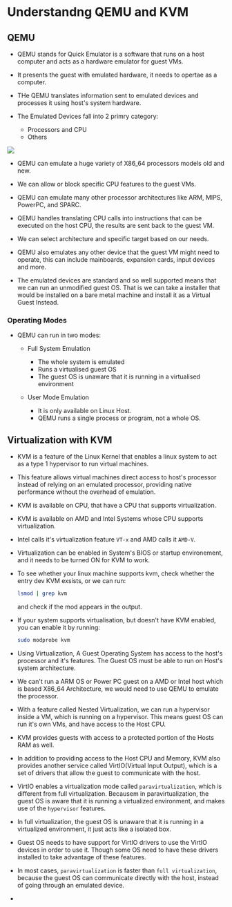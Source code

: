 # Understandng QEMU and KVM

## QEMU

- QEMU stands for Quick Emulator is a software that runs on a host computer and acts as a hardware emulator for guest VMs.
- It presents the guest with emulated hardware, it needs to opertae as a computer.
- THe QEMU translates information sent to emulated devices and processes it using host's system hardware.

- The Emulated Devices fall into 2 primry category:
  - Processors and CPU
  - Others

![](./imgs/Screenshot%202024-08-09%20at%202.24.01 PM.png)

- QEMU can emulate a huge variety of X86_64 processors models old and new.
- We can allow or block specific CPU features to the guest VMs.
- QEMU can emulate many other processor architectures like ARM, MIPS, PowerPC, and SPARC.

- QEMU handles translating CPU calls into instructions that can be executed on the host CPU, the results are sent back to the guest VM.
- We can select architecture and specific target based on our needs.
- QEMU also emulates any other device that the guest VM might need to operate, this can include mainboards, expansion cards, input devices and more.

- The emulated devices are standard and so well supported means that we can run an unmodified guest OS. That is we can take a installer that would be installed on a bare metal machine and install it as a Virtual Guest Instead.

### Operating Modes

- QEMU can run in two modes:

  - Full System Emulation

    - The whole system is emulated
    - Runs a virtualised guest OS
    - The guest OS is unaware that it is running in a virtualised environment

  - User Mode Emulation

    - It is only available on Linux Host.
    - QEMU runs a single process or program, not a whole OS.

## Virtualization with KVM

- KVM is a feature of the Linux Kernel that enables a linux system to act as a type 1 hypervisor to run virtual machines.
- This feature allows virtual machines direct access to host's processor instead of relying on an emulated processor, providing native performance without the overhead of emulation.
- KVM is available on CPU, that have a CPU that supports virtualization.
- KVM is available on AMD and Intel Systems whose CPU supports virtualization.
- Intel calls it's virtualization feature `VT-x` and AMD calls it `AMD-V`.
- Virtualization can be enabled in System's BIOS or startup environement, and it needs to be turned ON for KVM to work.

- To see whether your linux machine supports kvm, check whether the entry dev KVM exsists, or we can run:
  
  ```bash
  lsmod | grep kvm
  ```

  and check if the mod appears in the output.

- If your system supports virtualisation, but doesn't have KVM enabled, you can enable it by running:

  ```bash
  sudo modprobe kvm
  ```

- Using Virtualization, A Guest Operating System has access to the host's processor and it's features. The Guest OS must be able to run on Host's system architecture.

- We can't run a ARM OS or Power PC guest on a AMD or Intel host which is based X86_64 Architecture, we would need to use QEMU to emulate the processor.

- With a feature called Nested Virtualization, we can run a hypervisor inside a VM, which is running on a hypervisor. This means guest OS can run it's own VMs, and have access to the Host CPU.

- KVM provides guests with access to a protected portion of the Hosts RAM as well.

- In addition to providing access to the Host CPU and Memory, KVM also provides another service called VirtIO(Virtual Input Output), which is a set of drivers that allow the guest to communicate with the host.

- VirtIO enables a virtualization mode called `paravirtualization`, which is different from full virtualization. Becausem in paravirtualization, the guest OS is aware that it is running a virtualized environment, and makes use of the `hypervisor` features.

- In full virtualization, the guest OS is unaware that it is running in a virtualized environment, it just acts like a isolated box.

- Guest OS needs to have support for VirtIO drivers to use the VirtIO devices in order to use it. Though some OS need to have these drivers installed to take advantage of these features.

- In most cases, `paravirtualization` is faster than `full virtualization`, because the guest OS can communicate directly with the host, instead of going through an emulated device.

- 